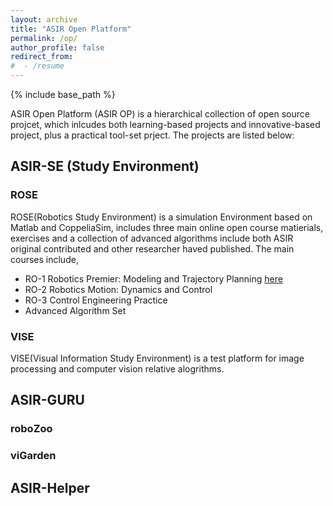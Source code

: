 ```yaml
---
layout: archive
title: "ASIR Open Platform"
permalink: /op/
author_profile: false
redirect_from:
#  - /resume
---
```

{% include base_path %}


ASIR Open Platform (ASIR OP) is a hierarchical collection of open source projcet, which inlcudes both learning-based projects and innovative-based project, plus a practical tool-set prject. 
The projects are listed below:

## ASIR-SE (Study Environment)
### ROSE
ROSE(Robotics Study Environment) is a simulation Environment based on Matlab and CoppeliaSim, includes three main online open course matierials, exercises and a collection of advanced algorithms include both ASIR original contributed and other researcher haved published. 
The main courses include,
- RO-1 Robotics Premier: Modeling and Trajectory Planning [here](/_teaching/ro1-2025)
- RO-2 Robotics Motion: Dynamics and Control
- RO-3 Control Engineering Practice
- Advanced Algorithm Set
  
### VISE
VISE(Visual Information Study Environment) is a test platform for image processing and computer vision relative alogrithms. 

## ASIR-GURU
### roboZoo
### viGarden

## ASIR-Helper


